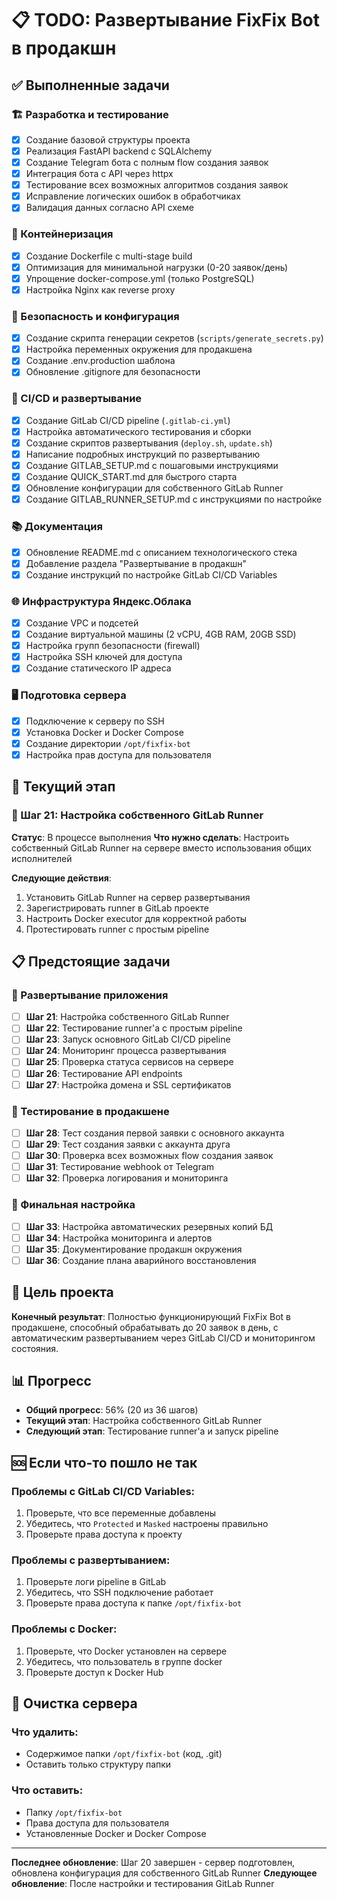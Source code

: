 # 📋 TODO: Развертывание FixFix Bot в продакшн

## ✅ Выполненные задачи

### 🏗️ Разработка и тестирование
- [x] Создание базовой структуры проекта
- [x] Реализация FastAPI backend с SQLAlchemy
- [x] Создание Telegram бота с полным flow создания заявок
- [x] Интеграция бота с API через httpx
- [x] Тестирование всех возможных алгоритмов создания заявок
- [x] Исправление логических ошибок в обработчиках
- [x] Валидация данных согласно API схеме

### 🐳 Контейнеризация
- [x] Создание Dockerfile с multi-stage build
- [x] Оптимизация для минимальной нагрузки (0-20 заявок/день)
- [x] Упрощение docker-compose.yml (только PostgreSQL)
- [x] Настройка Nginx как reverse proxy

### 🔐 Безопасность и конфигурация
- [x] Создание скрипта генерации секретов (`scripts/generate_secrets.py`)
- [x] Настройка переменных окружения для продакшена
- [x] Создание .env.production шаблона
- [x] Обновление .gitignore для безопасности

### 🚀 CI/CD и развертывание
- [x] Создание GitLab CI/CD pipeline (`.gitlab-ci.yml`)
- [x] Настройка автоматического тестирования и сборки
- [x] Создание скриптов развертывания (`deploy.sh`, `update.sh`)
- [x] Написание подробных инструкций по развертыванию
- [x] Создание GITLAB_SETUP.md с пошаговыми инструкциями
- [x] Создание QUICK_START.md для быстрого старта
- [x] Обновление конфигурации для собственного GitLab Runner
- [x] Создание GITLAB_RUNNER_SETUP.md с инструкциями по настройке

### 📚 Документация
- [x] Обновление README.md с описанием технологического стека
- [x] Добавление раздела "Развертывание в продакшн"
- [x] Создание инструкций по настройке GitLab CI/CD Variables

### 🌐 Инфраструктура Яндекс.Облака
- [x] Создание VPC и подсетей
- [x] Создание виртуальной машины (2 vCPU, 4GB RAM, 20GB SSD)
- [x] Настройка групп безопасности (firewall)
- [x] Настройка SSH ключей для доступа
- [x] Создание статического IP адреса

### 🖥️ Подготовка сервера
- [x] Подключение к серверу по SSH
- [x] Установка Docker и Docker Compose
- [x] Создание директории `/opt/fixfix-bot`
- [x] Настройка прав доступа для пользователя

## 🔄 Текущий этап

### 🎯 Шаг 21: Настройка собственного GitLab Runner
**Статус**: В процессе выполнения
**Что нужно сделать**: Настроить собственный GitLab Runner на сервере вместо использования общих исполнителей

**Следующие действия**:
1. Установить GitLab Runner на сервер развертывания
2. Зарегистрировать runner в GitLab проекте
3. Настроить Docker executor для корректной работы
4. Протестировать runner с простым pipeline

## 📋 Предстоящие задачи

### 🚀 Развертывание приложения
- [ ] **Шаг 21**: Настройка собственного GitLab Runner
- [ ] **Шаг 22**: Тестирование runner'а с простым pipeline
- [ ] **Шаг 23**: Запуск основного GitLab CI/CD pipeline
- [ ] **Шаг 24**: Мониторинг процесса развертывания
- [ ] **Шаг 25**: Проверка статуса сервисов на сервере
- [ ] **Шаг 26**: Тестирование API endpoints
- [ ] **Шаг 27**: Настройка домена и SSL сертификатов

### 🧪 Тестирование в продакшене
- [ ] **Шаг 28**: Тест создания первой заявки с основного аккаунта
- [ ] **Шаг 29**: Тест создания заявки с аккаунта друга
- [ ] **Шаг 30**: Проверка всех возможных flow создания заявок
- [ ] **Шаг 31**: Тестирование webhook от Telegram
- [ ] **Шаг 32**: Проверка логирования и мониторинга

### 🔧 Финальная настройка
- [ ] **Шаг 33**: Настройка автоматических резервных копий БД
- [ ] **Шаг 34**: Настройка мониторинга и алертов
- [ ] **Шаг 35**: Документирование продакшн окружения
- [ ] **Шаг 36**: Создание плана аварийного восстановления

## 🎯 Цель проекта

**Конечный результат**: Полностью функционирующий FixFix Bot в продакшене, способный обрабатывать до 20 заявок в день, с автоматическим развертыванием через GitLab CI/CD и мониторингом состояния.

## 📊 Прогресс

- **Общий прогресс**: 56% (20 из 36 шагов)
- **Текущий этап**: Настройка собственного GitLab Runner
- **Следующий этап**: Тестирование runner'а и запуск pipeline

## 🆘 Если что-то пошло не так

### Проблемы с GitLab CI/CD Variables:
1. Проверьте, что все переменные добавлены
2. Убедитесь, что `Protected` и `Masked` настроены правильно
3. Проверьте права доступа к проекту

### Проблемы с развертыванием:
1. Проверьте логи pipeline в GitLab
2. Убедитесь, что SSH подключение работает
3. Проверьте права доступа к папке `/opt/fixfix-bot`

### Проблемы с Docker:
1. Проверьте, что Docker установлен на сервере
2. Убедитесь, что пользователь в группе docker
3. Проверьте доступ к Docker Hub

## 🧹 Очистка сервера

### Что удалить:
- Содержимое папки `/opt/fixfix-bot` (код, .git)
- Оставить только структуру папки

### Что оставить:
- Папку `/opt/fixfix-bot`
- Права доступа для пользователя
- Установленные Docker и Docker Compose

---

**Последнее обновление**: Шаг 20 завершен - сервер подготовлен, обновлена конфигурация для собственного GitLab Runner
**Следующее обновление**: После настройки и тестирования GitLab Runner
